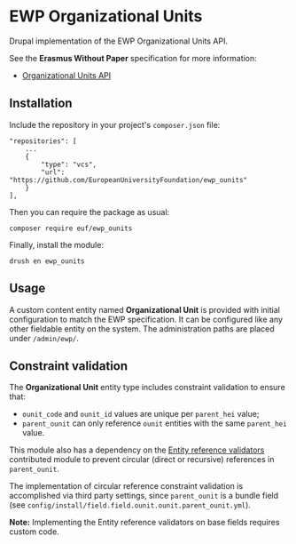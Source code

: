 # EWP Organizational Units

Drupal implementation of the EWP Organizational Units API.

See the **Erasmus Without Paper** specification for more information:

  - [Organizational Units API](https://github.com/erasmus-without-paper/ewp-specs-api-ounits/tree/v2.1.1)

## Installation

Include the repository in your project's `composer.json` file:

    "repositories": [
        ...
        {
            "type": "vcs",
            "url": "https://github.com/EuropeanUniversityFoundation/ewp_ounits"
        }
    ],

Then you can require the package as usual:

    composer require euf/ewp_ounits

Finally, install the module:

    drush en ewp_ounits

## Usage

A custom content entity named **Organizational Unit** is provided with initial configuration to match the EWP specification. It can be configured like any other fieldable entity on the system. The administration paths are placed under `/admin/ewp/`.

## Constraint validation

The **Organizational Unit** entity type includes constraint validation to ensure that:

  - `ounit_code` and `ounit_id` values are unique per `parent_hei` value;
  - `parent_ounit` can only reference `ounit` entities with the same `parent_hei` value.

This module also has a dependency on the [Entity reference validators](https://www.drupal.org/project/entity_reference_validators) contributed module to prevent circular (direct or recursive) references in `parent_ounit`.

The implementation of circular reference constraint validation is accomplished via third party settings, since `parent_ounit` is a bundle field (see `config/install/field.field.ounit.ounit.parent_ounit.yml`).

**Note:** Implementing the Entity reference validators on base fields requires custom code.
